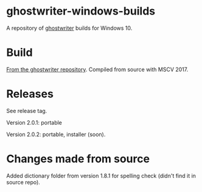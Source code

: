 # ghostwriter-windows-builds
A repository of [ghostwriter](https://github.com/wereturtle/ghostwriter) builds for Windows 10.

# Build

[From the ghostwriter repository](https://github.com/wereturtle/ghostwriter#build). Compiled from source with MSCV 2017.

# Releases

See release tag.

Version 2.0.1: portable

Version 2.0.2: portable, installer (soon).

# Changes made from source

Added dictionary folder from version 1.8.1 for spelling check (didn't find it in source repo).


